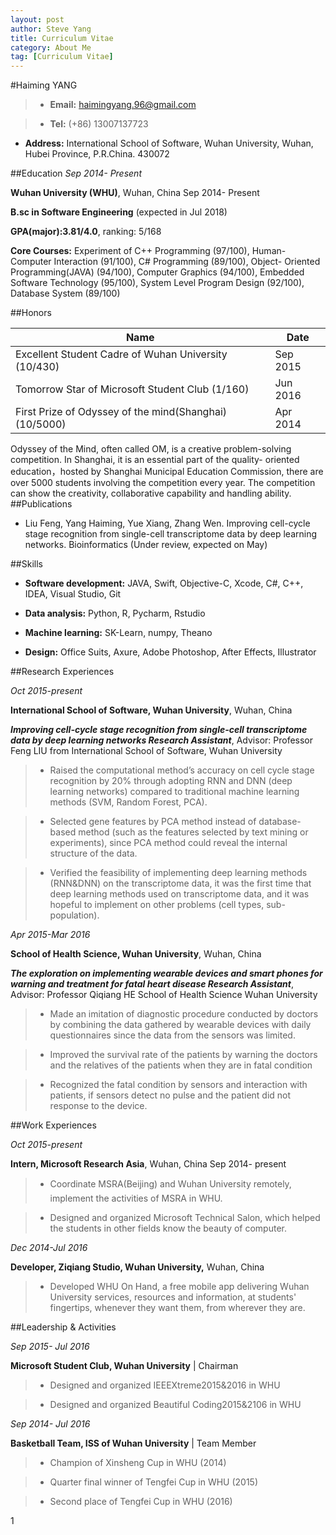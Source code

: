 ```yaml
---
layout: post
author: Steve Yang
title: Curriculum Vitae
category: About Me
tag: [Curriculum Vitae]
---
```



#Haiming YANG

> * **Email:** haimingyang.96@gmail.com 

> * **Tel:** (+86) 13007137723
> * **Address:** International School of Software, Wuhan University, Wuhan, Hubei Province, P.R.China. 430072

##Education
_*Sep 2014- Present*_

**Wuhan University (WHU)**, Wuhan, China Sep 2014- Present 


**B.sc in Software Engineering** (expected in Jul 2018)

**GPA(major):3.81/4.0**, ranking: 5/168

**Core Courses:** Experiment of C++ Programming (97/100), Human-Computer Interaction (91/100), C# Programming (89/100), Object- Oriented Programming(JAVA) (94/100), Computer Graphics (94/100), Embedded Software Technology (95/100), System Level Program Design (92/100), Database System (89/100)


##Honors

| Name | Date |
| --- | --- |
| Excellent Student Cadre of Wuhan University (10/430) | Sep 2015 |
|  Tomorrow Star of Microsoft Student Club (1/160)| Jun 2016 |
| First Prize of Odyssey of the mind(Shanghai) (10/5000) | Apr 2014 |

Odyssey of the Mind, often called OM, is a creative problem-solving competition. In Shanghai, it is an essential part of the quality- oriented education，hosted by Shanghai Municipal Education Commission, there are over 5000 students involving the competition every year. The competition can show the creativity, collaborative capability and handling ability.
##Publications
* Liu Feng, Yang Haiming, Yue Xiang, Zhang Wen. Improving cell-cycle stage recognition from single-cell transcriptome data by deep learning networks. Bioinformatics(Under review, expected on May)

##Skills
* **Software development:** JAVA, Swift, Objective-C, Xcode, C#, C++, IDEA, Visual Studio, Git 


* **Data analysis:** Python, R, Pycharm, Rstudio

* **Machine learning:** SK-Learn, numpy, Theano

* **Design:** Office Suits, Axure, Adobe Photoshop, After Effects, Illustrator



##Research Experiences


_*Oct 2015-present*_



**International School of Software, Wuhan University**, Wuhan, China


***Improving cell-cycle stage recognition from single-cell transcriptome data by deep learning networks Research Assistant***, Advisor: Professor Feng LIU from International School of Software, Wuhan University
> * Raised the computational method’s accuracy on cell cycle stage recognition by 20% through adopting RNN and DNN (deeplearning networks) compared to traditional machine learning methods (SVM, Random Forest, PCA).

>* Selected gene features by PCA method instead of database-based method (such as the features selected by text mining orexperiments), since PCA method could reveal the internal structure of the data.

>*  Verified the feasibility of implementing deep learning methods (RNN&DNN) on the transcriptome data, it was the first time that deep learning methods used on transcriptome data, and it was hopeful to implement on other problems (cell types, sub-population).


_*Apr 2015-Mar 2016*_




**School of Health Science, Wuhan University**, Wuhan, China

***The exploration on implementing wearable devices and smart phones for warning and treatment for fatal heart disease Research Assistant***, Advisor: Professor Qiqiang HE School of Health Science Wuhan University

> * Made an imitation of diagnostic procedure conducted by doctors by combining the data gathered by wearable devices with dailyquestionnaires since the data from the sensors was limited.


>* Improved the survival rate of the patients by warning the doctors and the relatives of the patients when they are in fatal condition

>* Recognized the fatal condition by sensors and interaction with patients, if sensors detect no pulse and the patient did not response to the device.



##Work Experiences


*Oct 2015-present*

**Intern, Microsoft Research Asia**, Wuhan, China Sep 2014- present
> * Coordinate MSRA(Beijing) and Wuhan University remotely, implement the activities of MSRA in WHU.


>* Designed and organized Microsoft Technical Salon, which helped the students in other fields know the beauty of computer.


*Dec 2014-Jul 2016*


**Developer, Ziqiang Studio, Wuhan University,** Wuhan, China 

> * Developed WHU On Hand, a free mobile app delivering Wuhan University services, resources and information, at students' fingertips, whenever they want them, from wherever they are.
 
##Leadership & Activities

*Sep 2015- Jul 2016*

**Microsoft Student Club, Wuhan University** | Chairman

> * Designed and organized IEEEXtreme2015&2016 in WHU


>* Designed and organized Beautiful Coding2015&2106 in WHU 


*Sep 2014- Jul 2016*


**Basketball Team, ISS of Wuhan University** | Team Member 

> * Champion of Xinsheng Cup in WHU (2014)

>* Quarter final winner of Tengfei Cup in WHU (2015)


>* Second place of Tengfei Cup in WHU (2016)

1

